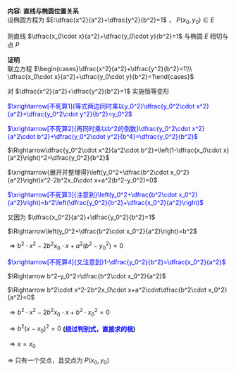 **内容: 直线与椭圆位置关系**  
设椭圆方程为 $E:\dfrac{x^2}{a^2}+\dfrac{y^2}{b^2}=1$ ， $P(x_0,y_0)\in E$  
  
则直线 $\dfrac{x_0\cdot x}{a^2}+\dfrac{y_0\cdot y}{b^2}=1$ 与椭圆 $E$ 相切与点 $P$  
  
**证明**  
联立方程 $\begin{cases}\dfrac{x^2}{a^2}+\dfrac{y^2}{b^2}=1\\\ \dfrac{x_0\cdot x}{a^2}+\dfrac{y_0\cdot y}{b^2}=1\end{cases}$  
  
对 $\dfrac{x^2}{a^2}+\dfrac{y^2}{b^2}=1$ 实施恒等变形  
  
<font color=blue>$\xrightarrow[不死算1]{等式两边同时乘以y_0^2}\dfrac{y_0^2\cdot x^2}{a^2}+\dfrac{y_0^2\cdot y^2}{b^2}=y_0^2$</font>  
  
<font color=blue>$\xrightarrow[不死算2]{再同时乘以b^2的倒数}\dfrac{y_0^2\cdot x^2}{a^2\cdot b^2}+\dfrac{y_0^2\cdot y^2}{b^4}=\dfrac{y_0^2}{b^2}$</font>  
  
$\Rightarrow\dfrac{y_0^2\cdot x^2}{a^2\cdot b^2}+\left(1-\dfrac{x_0\cdot x}{a^2}\right)^2=\dfrac{y_0^2}{b^2}$  
  
$\xrightarrow{展开并整理得}\left(y_0^2+\dfrac{b^2\cdot x_0^2}{a^2}\right)x^2-2b^2x_0\cdot x+a^2(b^2-y_0^2)=0$  
  
<font color=blue>$\xrightarrow[不死算3]{注意到}\left(y_0^2+\dfrac{b^2\cdot x_0^2}{a^2}\right)=b^2\left(\dfrac{y_0^2}{b^2}+\dfrac{x_0^2}{a^2}\right)$</font>  
  
又因为 $\dfrac{x_0^2}{a^2}+\dfrac{y_0^2}{b^2}=1$  
  
$\Rightarrow\left(y_0^2+\dfrac{b^2\cdot x_0^2}{a^2}\right)=b^2$  
  
$\Rightarrow b^2\cdot x^2-2b^2x_0\cdot x+a^2(b^2-y_0^2)=0$  
  
<font color=blue>$\xrightarrow[不死算4]{又注意到}1-\dfrac{y_0^2}{b^2}=\dfrac{x_0^2}{a^2}$</font>  
  
$\Rightarrow b^2-y_0^2=\dfrac{b^2\cdot x_0^2}{a^2}$  
  
$\Rightarrow b^2\cdot x^2-2b^2x_0\cdot x+a^2\cdot\dfrac{b^2\cdot x_0^2}{a^2}=0$  
  
$\Rightarrow b^2\cdot x^2-2b^2x_0\cdot x+b^2\cdot x_0^2=0$  
  
$\Rightarrow b^2(x-x_0)^2=0$ **(<font color=blue>绕过判别式，直接求的根</font>)**  
  
$\Rightarrow x=x_0$  
  
$\Rightarrow$ 只有一个交点，且交点为 $P(x_0,y_0)$  
